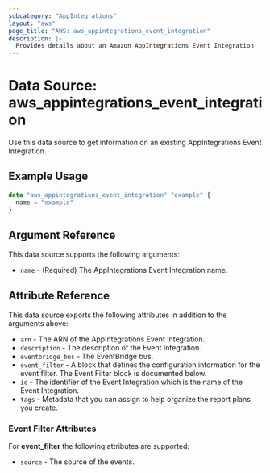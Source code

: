 ```yaml
---
subcategory: "AppIntegrations"
layout: "aws"
page_title: "AWS: aws_appintegrations_event_integration"
description: |-
  Provides details about an Amazon AppIntegrations Event Integration
---
```


# Data Source: aws_appintegrations_event_integration

Use this data source to get information on an existing AppIntegrations Event Integration.

## Example Usage

```terraform
data "aws_appintegrations_event_integration" "example" {
  name = "example"
}
```

## Argument Reference

This data source supports the following arguments:

* `name` - (Required) The AppIntegrations Event Integration name.

## Attribute Reference

This data source exports the following attributes in addition to the arguments above:

* `arn` - The ARN of the AppIntegrations Event Integration.
* `description` - The description of the Event Integration.
* `eventbridge_bus` - The EventBridge bus.
* `event_filter` - A block that defines the configuration information for the event filter. The Event Filter block is documented below.
* `id` - The identifier of the Event Integration which is the name of the Event Integration.
* `tags` - Metadata that you can assign to help organize the report plans you create.

### Event Filter Attributes

For **event_filter** the following attributes are supported:

* `source` - The source of the events.
